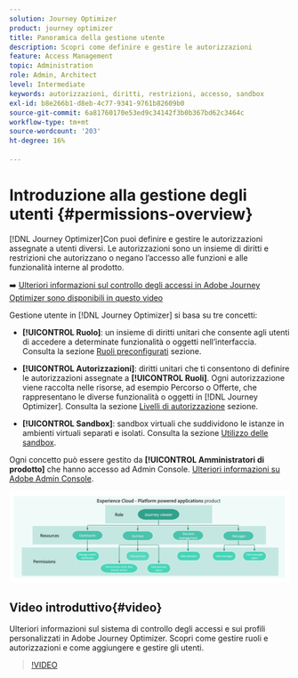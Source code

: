 ```yaml
---
solution: Journey Optimizer
product: journey optimizer
title: Panoramica della gestione utente
description: Scopri come definire e gestire le autorizzazioni
feature: Access Management
topic: Administration
role: Admin, Architect
level: Intermediate
keywords: autorizzazioni, diritti, restrizioni, accesso, sandbox
exl-id: b8e266b1-d8eb-4c77-9341-9761b82609b0
source-git-commit: 6a81760170e53ed9c34142f3b0b367bd62c3464c
workflow-type: tm+mt
source-wordcount: '203'
ht-degree: 16%

---
```


# Introduzione alla gestione degli utenti {#permissions-overview}

[!DNL Journey Optimizer]Con puoi definire e gestire le autorizzazioni assegnate a utenti diversi. Le autorizzazioni sono un insieme di diritti e restrizioni che autorizzano o negano l’accesso alle funzioni e alle funzionalità interne al prodotto.

➡️ [Ulteriori informazioni sul controllo degli accessi in Adobe Journey Optimizer sono disponibili in questo video](#video)

Gestione utente in [!DNL Journey Optimizer] si basa su tre concetti:

* **[!UICONTROL Ruolo]**: un insieme di diritti unitari che consente agli utenti di accedere a determinate funzionalità o oggetti nell’interfaccia. Consulta la sezione [Ruoli preconfigurati](ootb-product-profiles.md) sezione.

* **[!UICONTROL Autorizzazioni]**: diritti unitari che ti consentono di definire le autorizzazioni assegnate a **[!UICONTROL Ruoli]**. Ogni autorizzazione viene raccolta nelle risorse, ad esempio Percorso o Offerte, che rappresentano le diverse funzionalità o oggetti in [!DNL Journey Optimizer]. Consulta la sezione [Livelli di autorizzazione](high-low-permissions.md) sezione.

* **[!UICONTROL Sandbox]**: sandbox virtuali che suddividono le istanze in ambienti virtuali separati e isolati. Consulta la sezione [Utilizzo delle sandbox](sandboxes.md).

Ogni concetto può essere gestito da **[!UICONTROL Amministratori di prodotto]** che hanno accesso ad Admin Console. [Ulteriori informazioni su Adobe Admin Console](https://helpx.adobe.com/it/enterprise/managing/user-guide.html).

![](assets/do-not-localize/permissions_2.png)

## Video introduttivo{#video}

Ulteriori informazioni sul sistema di controllo degli accessi e sui profili personalizzati in Adobe Journey Optimizer. Scopri come gestire ruoli e autorizzazioni e come aggiungere e gestire gli utenti.

>[!VIDEO](https://video.tv.adobe.com/v/333998?quality=12)
